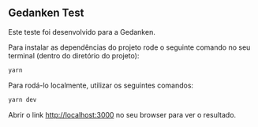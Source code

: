 ## Gedanken Test

Este teste foi desenvolvido para a Gedanken.

Para instalar as dependências do projeto rode o seguinte comando no seu terminal (dentro do diretório do projeto):
```bash
yarn
```

Para rodá-lo localmente, utilizar os seguintes comandos:

```bash
yarn dev
```

Abrir o link [http://localhost:3000](http://localhost:3000) no seu browser para ver o resultado.

